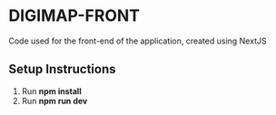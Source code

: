 # DIGIMAP-FRONT

Code used for the front-end of the application, created using NextJS

## Setup Instructions

1. Run **npm install**
2. Run **npm run dev**
